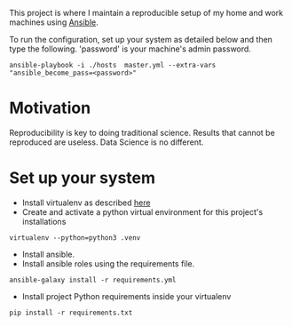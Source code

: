 This project is where I maintain a reproducible setup of my home and work machines using [Ansible](https://www.ansible.com/).

To run the configuration, set up your system as detailed below and then type the following. 'password' is your machine's admin password. 
```
ansible-playbook -i ./hosts  master.yml --extra-vars "ansible_become_pass=<password>"
```
# Motivation
Reproducibility is key to doing traditional science. Results that cannot be reproduced are useless. Data Science is no different. 

# Set up your system
* Install virtualenv as described [here](https://virtualenv.pypa.io/en/latest/installation/) 
* Create and activate a python virtual environment for this project's installations
```
virtualenv --python=python3 .venv
```

* Install ansible.
* Install ansible roles using the requirements file.
```
ansible-galaxy install -r requirements.yml
```

* Install project Python requirements inside your virtualenv
```
pip install -r requirements.txt
```
